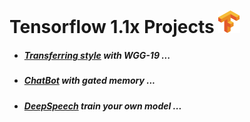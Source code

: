 Tensorflow 1.1x Projects ![](transfering_style/data/logo.png)
========================

- ##### [Transferring style](https://github.com/Martin1403/Tensorflow-1.1X/tree/master/transfering_style) with WGG-19 ...
- ##### [ChatBot](https://github.com/Martin1403/Tensorflow-1.1X/tree/master/chatbot_with_memory) with gated memory ...
- ##### [DeepSpeech](https://github.com/Martin1403/Tensorflow-1.1X/tree/master/deepspeech_train) train your own model ...